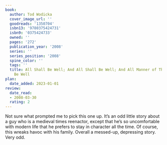 ```yaml
---
book:
  author: Tod Wodicka
  cover_image_url: ''
  goodreads: '1350704'
  isbn13: '9780375424731'
  isbn9: '0375424733'
  owned: ''
  pages: '272'
  publication_year: '2008'
  series: ''
  series_position: '2008'
  spine_color: ''
  tags: ''
  title: All Shall Be Well; And All Shall Be Well; And All Manner of Things Shall
    Be Well
plan:
  date_added: 2023-01-01
review:
  date_read:
  - 2008-03-30
  rating: 2
---
```


Not sure what prompted me to pick this one up. It’s an odd little story about a guy who is a medieval times reenactor, except that he’s so uncomfortable with modern life that he prefers to stay in character all the time. Of course, this wreaks havoc with his family. Overall a messed-up, depressing story. Very odd.
